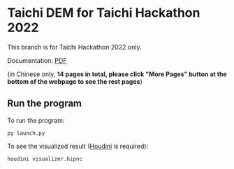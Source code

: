 # Taichi DEM for Taichi Hackathon 2022
This branch is for Taichi Hackathon 2022 only.

Documentation: [PDF](Taichi_Hackathon_2022_Documentation_zh-Hans.pdf)

(in Chinese only, **14 pages in total, please click "More Pages" button at the bottom of the webpage to see the rest pages**)

## Run the program

To run the program:

```shell
py launch.py
```

To see the visualized result ([Houdini](https://www.sidefx.com/products/houdini/) is required):

```shell
houdini visualizer.hipnc
```

